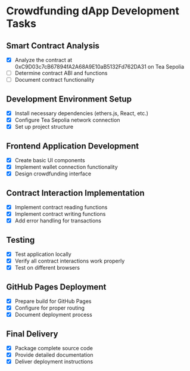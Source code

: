 # Crowdfunding dApp Development Tasks

## Smart Contract Analysis
- [x] Analyze the contract at 0xC9D03c7cB67894fA2A68A9E10aB5132Fd762DA31 on Tea Sepolia
- [ ] Determine contract ABI and functions
- [ ] Document contract functionality

## Development Environment Setup
- [x] Install necessary dependencies (ethers.js, React, etc.)
- [x] Configure Tea Sepolia network connection
- [x] Set up project structure

## Frontend Application Development
- [x] Create basic UI components
- [x] Implement wallet connection functionality
- [x] Design crowdfunding interface

## Contract Interaction Implementation
- [x] Implement contract reading functions
- [x] Implement contract writing functions
- [x] Add error handling for transactions

## Testing
- [x] Test application locally
- [x] Verify all contract interactions work properly
- [x] Test on different browsers

## GitHub Pages Deployment
- [x] Prepare build for GitHub Pages
- [x] Configure for proper routing
- [x] Document deployment process

## Final Delivery
- [x] Package complete source code
- [x] Provide detailed documentation
- [x] Deliver deployment instructions
